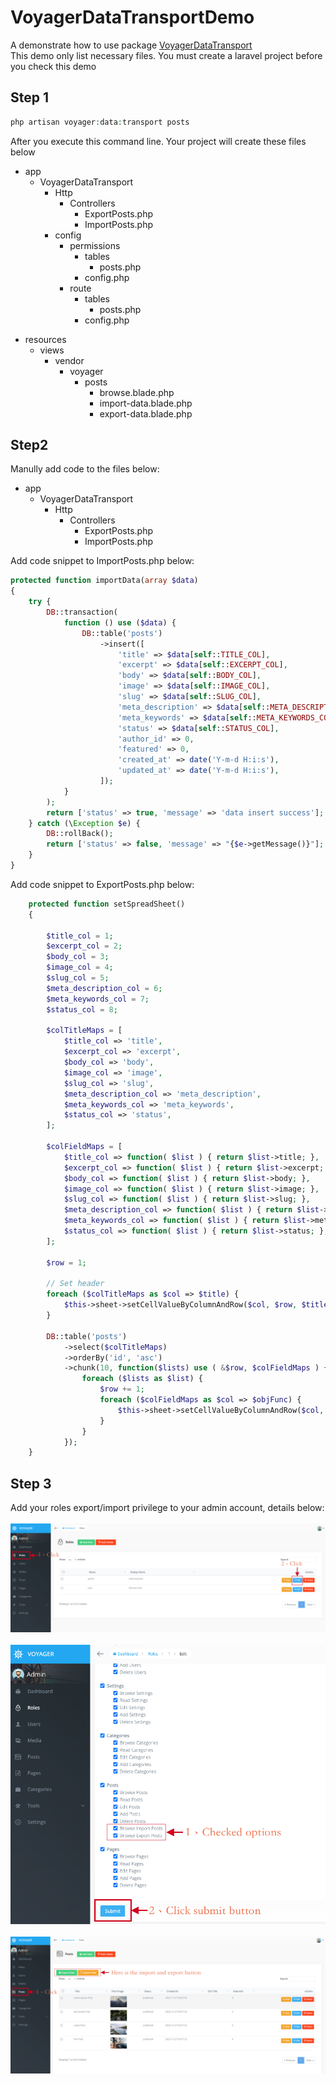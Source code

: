 # VoyagerDataTransportDemo
A demonstrate how to use package <a href="https://github.com/vanchao0519/VoyagerDataTransport">VoyagerDataTransport</a>
<br>
This demo only list necessary files. You must create a laravel project before you check this demo
## Step 1
```php
php artisan voyager:data:transport posts
```
After you execute this command line. Your project will create these files below
<ul>
    <li>app
      <ul>
        <li>VoyagerDataTransport
            <ul>
                <li>Http
                    <ul>
                        <li>Controllers
                            <ul>
                                <li>ExportPosts.php</li>
                                <li>ImportPosts.php</li>
                            </ul>
                        </li>
                    </ul>
                </li>
            </ul>
            <ul>
                <li>config
                    <ul>
                        <li>permissions
                            <ul>
                                <li>tables
                                <ul>
                                    <li>posts.php</li>
                                </ul>
                                </li>
                            </ul>
                            <ul>
                                <li>config.php</li>
                            </ul>
                        </li>
                    </ul>
                    <ul>
                        <li>route
                            <ul>
                                <li>tables
                                <ul>
                                    <li>posts.php</li>
                                </ul>
                                </li>
                            </ul>
                            <ul>
                                <li>config.php</li>
                            </ul>
                        </li>
                    </ul>
                </li>
            </ul>
        </li>
      </ul>
    </li>
</ul>
<ul>
    <li>resources
      <ul>
        <li>views
            <ul>
                <li>vendor
                    <ul>
                        <li>voyager
                            <ul>
                                <li>posts
                                    <ul>
                                        <li>browse.blade.php</li>
                                        <li>import-data.blade.php</li>
                                        <li>export-data.blade.php</li>
                                    </ul>
                                </li>
                            </ul>
                        </li>
                    </ul>
                </li>
            </ul>
        </li>
      </ul>
    </li>
</ul>

## Step2
Manully add code to the files below:
<ul>
    <li>app
      <ul>
        <li>VoyagerDataTransport
            <ul>
                <li>Http
                    <ul>
                        <li>Controllers
                            <ul>
                                <li>ExportPosts.php</li>
                                <li>ImportPosts.php</li>
                            </ul>
                        </li>
                    </ul>
                </li>
            </ul>
        </li>
      </ul>
    </li>
</ul>

Add code snippet to ImportPosts.php below:
```php
protected function importData(array $data)
{
    try {
        DB::transaction(
            function () use ($data) {
                DB::table('posts')
                    ->insert([
                        'title' => $data[self::TITLE_COL],
                        'excerpt' => $data[self::EXCERPT_COL],
                        'body' => $data[self::BODY_COL],
                        'image' => $data[self::IMAGE_COL],
                        'slug' => $data[self::SLUG_COL],
                        'meta_description' => $data[self::META_DESCRIPTION_COL],
                        'meta_keywords' => $data[self::META_KEYWORDS_COL],
                        'status' => $data[self::STATUS_COL],
                        'author_id' => 0,
                        'featured' => 0,
                        'created_at' => date('Y-m-d H:i:s'),
                        'updated_at' => date('Y-m-d H:i:s'),
                    ]);
            }
        );
        return ['status' => true, 'message' => 'data insert success'];
    } catch (\Exception $e) {
        DB::rollBack();
        return ['status' => false, 'message' => "{$e->getMessage()}"];
    }
}
```

Add code snippet to ExportPosts.php below:
```php
    protected function setSpreadSheet()
    {

        $title_col = 1;
        $excerpt_col = 2;
        $body_col = 3;
        $image_col = 4;
        $slug_col = 5;
        $meta_description_col = 6;
        $meta_keywords_col = 7;
        $status_col = 8;

        $colTitleMaps = [
            $title_col => 'title',
            $excerpt_col => 'excerpt',
            $body_col => 'body',
            $image_col => 'image',
            $slug_col => 'slug',
            $meta_description_col => 'meta_description',
            $meta_keywords_col => 'meta_keywords',
            $status_col => 'status',
        ];

        $colFieldMaps = [
            $title_col => function( $list ) { return $list->title; },
            $excerpt_col => function( $list ) { return $list->excerpt; },
            $body_col => function( $list ) { return $list->body; },
            $image_col => function( $list ) { return $list->image; },
            $slug_col => function( $list ) { return $list->slug; },
            $meta_description_col => function( $list ) { return $list->meta_description; },
            $meta_keywords_col => function( $list ) { return $list->meta_keywords; },
            $status_col => function( $list ) { return $list->status; },
        ];

        $row = 1;

        // Set header
        foreach ($colTitleMaps as $col => $title) {
            $this->sheet->setCellValueByColumnAndRow($col, $row, $title);
        }

        DB::table('posts')
            ->select($colTitleMaps)
            ->orderBy('id', 'asc')
            ->chunk(10, function($lists) use ( &$row, $colFieldMaps ) {
                foreach ($lists as $list) {
                    $row += 1;
                    foreach ($colFieldMaps as $col => $objFunc) {
                        $this->sheet->setCellValueByColumnAndRow($col, $row, $objFunc($list));
                    }
                }
            });
    }
```

## Step 3
Add your roles export/import privilege to your admin account, details below:
<br>
<br>
![gui-screen-shot-01](/guides/assets/images/screen-shot-01.png)
<br>
<br>
![gui-screen-shot-02](/guides/assets/images/screen-shot-02.png)
<br>
<br>
![gui-screen-shot-03](/guides/assets/images/screen-shot-03.png)
<br>
<br>

